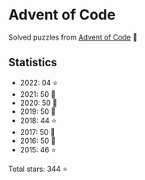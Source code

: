 # Advent of Code

Solved puzzles from [Advent of Code](https://adventofcode.com) :christmas_tree:

## Statistics

- 2022: 04 :star:
- 2021: 50 :star2:
- 2020: 50 :star2:
- 2019: 50 :star2:
- 2018: 44 :star:
- 2017: 50 :star2:
- 2016: 50 :star2:
- 2015: 46 :star:

Total stars: 344 :star:
